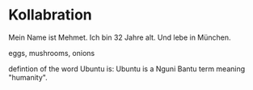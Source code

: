 # Kollabration

Mein Name ist Mehmet. Ich bin 32 Jahre alt. Und lebe in München.

eggs, mushrooms, onions

defintion of the word Ubuntu is: Ubuntu is a Nguni Bantu term meaning "humanity". 